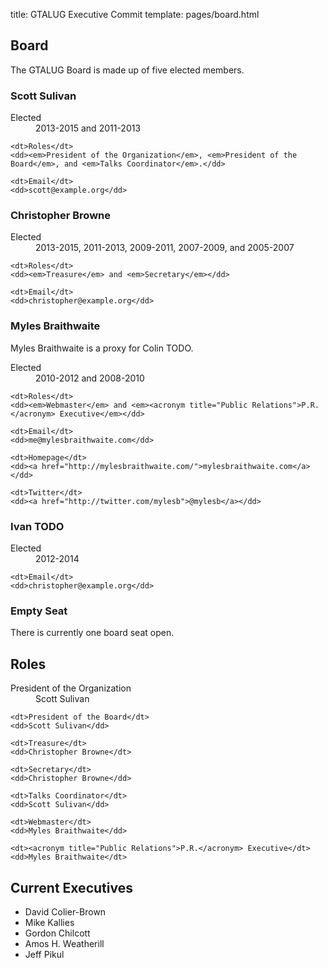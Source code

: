 title: GTALUG Executive Commit
template: pages/board.html

## Board

The GTALUG Board is made up of five elected members.

### Scott Sulivan

<dl class="dl-horizontal">
	<dt>Elected</dt>
	<dd>2013-2015 and 2011-2013</dd>
	
	<dt>Roles</dt>
	<dd><em>President of the Organization</em>, <em>President of the Board</em>, and <em>Talks Coordinator</em>.</dd>
	
	<dt>Email</dt>
	<dd>scott@example.org</dd>
</dl>


### Christopher Browne

<dl class="dl-horizontal">
	<dt>Elected</dt>
	<dd>2013-2015, 2011-2013, 2009-2011, 2007-2009, and 2005-2007</dd>
	
	<dt>Roles</dt>
	<dd><em>Treasure</em> and <em>Secretary</em></dd>
	
	<dt>Email</dt>
	<dd>christopher@example.org</dd>
</dl>

### Myles Braithwaite

<div class="alert alert-info">
	Myles Braithwaite is a proxy for Colin TODO.
</div>

<dl class="dl-horizontal">
	<dt>Elected</dt>
	<dd>2010-2012 and 2008-2010</dd>
	
	<dt>Roles</dt>
	<dd><em>Webmaster</em> and <em><acronym title="Public Relations">P.R.</acronym> Executive</em></dd>
	
	<dt>Email</dt>
	<dd>me@mylesbraithwaite.com</dd>
	
	<dt>Homepage</dt>
	<dd><a href="http://mylesbraithwaite.com/">mylesbraithwaite.com</a></dd>
	
	<dt>Twitter</dt>
	<dd><a href="http://twitter.com/mylesb">@mylesb</a></dd>
</dl>

### Ivan TODO

<dl class="dl-horizontal">
	<dt>Elected</dt>
	<dd>2012-2014</dd>
	
	<dt>Email</dt>
	<dd>christopher@example.org</dd>
</dl>

### Empty Seat

There is currently one board seat open.

## Roles

<dl class="dl-horizontal">
	<dt>President of the Organization</dt>
	<dd>Scott Sulivan</dd>
	
	<dt>President of the Board</dt>
	<dd>Scott Sulivan</dd>
	
	<dt>Treasure</dt>
	<dd>Christopher Browne</dt>
	
	<dt>Secretary</dt>
	<dd>Christopher Browne</dd>
	
	<dt>Talks Coordinator</dt>
	<dd>Scott Sulivan</dd>
	
	<dt>Webmaster</dt>
	<dd>Myles Braithwaite</dd>
	
	<dt><acronym title="Public Relations">P.R.</acronym> Executive</dt>
	<dd>Myles Braithwaite</dt>
</dl>

## Current Executives

* David Colier-Brown
* Mike Kallies
* Gordon Chilcott
* Amos H. Weatherill
* Jeff Pikul